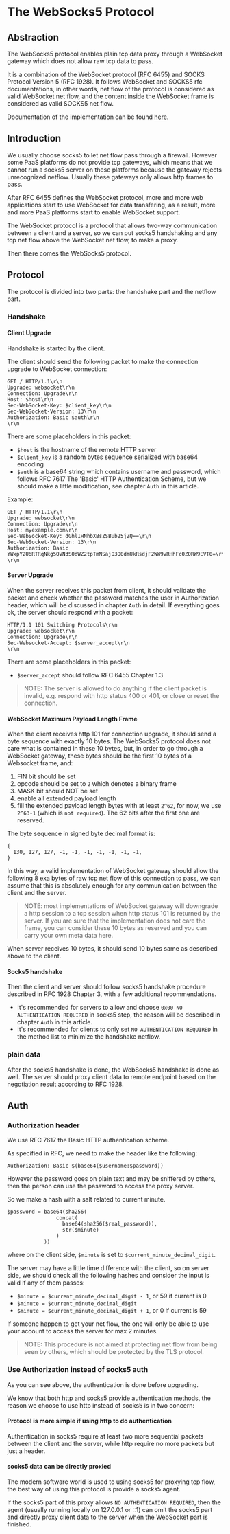 # The WebSocks5 Protocol

## Abstraction

The WebSocks5 protocol enables plain tcp data proxy through a WebSocket gateway
 which does not allow raw tcp data to pass.

It is a combination of the WebSocket protocol (RFC 6455) and SOCKS Protocol
 Version 5 (RFC 1928). It follows WebSocket and SOCKS5 rfc documentations, in
 other words, net flow of the protocol is considered as valid WebSocket net flow,
 and the content inside the WebSocket frame is considered as valid SOCKS5 net
 flow.

Documentation of the implementation can be found [here](https://github.com/wkgcass/vproxy/blob/master/doc/extended-app.md).

## Introduction

We usually choose socks5 to let net flow pass through a firewall. However some
 PaaS platforms do not provide tcp gateways, which means that we cannot run a
 socks5 server on these platforms because the gateway rejects unrecognized
 netflow. Usually these gateways only allows http frames to pass.

After RFC 6455 defines the WebSocket protocol, more and more web applications
 start to use WebSocket for data transfering, as a result, more and more PaaS
 platforms start to enable WebSocket support.

The WebSocket protocol is a protocol that allows two-way communication between
 a client and a server, so we can put socks5 handshaking and any tcp net flow
 above the WebSocket net flow, to make a proxy.

Then there comes the WebSocks5 protocol.

## Protocol

The protocol is divided into two parts: the handshake part and the netflow part.

### Handshake

#### Client Upgrade

Handshake is started by the client.

The client should send the following packet to make the connection upgrade to
 WebSocket connection:

```
GET / HTTP/1.1\r\n
Upgrade: websocket\r\n
Connection: Upgrade\r\n
Host: $host\r\n
Sec-WebSocket-Key: $client_key\r\n
Sec-WebSocket-Version: 13\r\n
Authorization: Basic $auth\r\n
\r\n
```

There are some placeholders in this packet:

* `$host` is the hostname of the remote HTTP server
* `$client_key` is a random bytes sequence serialized with base64 encoding
* `$auth` is a base64 string which contains username and password, which follows
     RFC 7617 The 'Basic' HTTP Authentication Scheme, but we should make a little
     modification, see chapter `Auth` in this article.

Example:

```
GET / HTTP/1.1\r\n
Upgrade: websocket\r\n
Connection: Upgrade\r\n
Host: myexample.com\r\n
Sec-WebSocket-Key: dGhlIHNhbXBsZSBub25jZQ==\r\n
Sec-WebSocket-Version: 13\r\n
Authorization: Basic YWxpY2U6RTRqNkg5QVN3S0dWZ2tpTmNSajQ3Q0dmUkRsdjF2WW9vRHhFc0ZQRW9EVT0=\r\n
\r\n
```

#### Server Upgrade

When the server receives this packet from client, it should validate the packet
 and check whether the password matches the user in Authorization header, which
 will be discussed in chapter `Auth` in detail. If everything goes ok, the server
 should respond with a packet:

```
HTTP/1.1 101 Switching Protocols\r\n
Upgrade: websocket\r\n
Connection: Upgrade\r\n
Sec-Websocket-Accept: $server_accept\r\n
\r\n
```

There are some placeholders in this packet:

* `$server_accept` should follow RFC 6455 Chapter 1.3

> NOTE: The server is allowed to do anything if the client packet is invalid,
> e.g. respond with http status 400 or 401, or close or reset the connection.

#### WebSocket Maximum Payload Length Frame

When the client receives http 101 for connection upgrade, it should send a byte
 sequence with exactly 10 bytes. The WebSocks5 protocol does not care what is
 contained in these 10 bytes, but, in order to go through a WebSocket gateway,
 these bytes should be the first 10 bytes of a Websocket frame, and:

1. FIN bit should be set
2. opcode should be set to `2` which denotes a binary frame
3. MASK bit should NOT be set
4. enable all extended payload length
5. fill the extended payload length bytes with at least `2^62`, for now, we use
     `2^63-1` (which is `not required`). The 62 bits after the first one are
     reserved.

The byte sequence in signed byte decimal format is:

```
{
  130, 127, 127, -1, -1, -1, -1, -1, -1, -1,
}
```

In this way, a valid implementation of WebSocket gateway should allow the following
 8 exa bytes of raw tcp net flow of this connection to pass, we can assume that
 this is absolutely enough for any communication between the client and the server.

> NOTE: most implementations of WebSocket gateway will downgrade a http session
> to a tcp session when http status 101 is returned by the server. If you are
> sure that the implementation does not care the frame, you can consider these
> 10 bytes as reserved and you can carry your own meta data here.

When server receives 10 bytes, it should send 10 bytes same as described above
 to the client.

#### Socks5 handshake

Then the client and server should follow socks5 handshake procedure described in
 RFC 1928 Chapter 3, with a few additional recommendations.

* It's recommended for servers to allow and choose `0x00 NO AUTHENTICATION REQUIRED`
     in socks5 step, the reason will be described in chapter `Auth` in this article.
* It's recommended for clients to only set `NO AUTHENTICATION REQUIRED` in the
     method list to minimize the handshake netflow.

### plain data

After the socks5 handshake is done, the WebSocks5 handshake is done as well. The
 server should proxy client data to remote endpoint based on the negotiation result
 according to RFC 1928.

## Auth

### Authorization header

We use RFC 7617 the Basic HTTP authentication scheme.

As specified in RFC, we need to make the header like the following:

```
Authorization: Basic $(base64($username:$password))
```

However the password goes on plain text and may be sniffered by others, then the
 person can use the password to access the proxy server.

So we make a hash with a salt related to current minute.

```
$password = base64(sha256(
                concat(
                  base64(sha256($real_password)),
                  str($minute)
                )
            ))
```

where on the client side, `$minute` is set to `$current_minute_decimal_digit`.

The server may have a little time difference with the client, so on server side,
 we should check all the following hashes and consider the input is valid if any
 of them passes:

* `$minute = $current_minute_decimal_digit - 1`, or 59 if current is 0
* `$minute = $current_minute_decimal_digit`
* `$minute = $current_minute_decimal_digit + 1`, or 0 if current is 59

If someone happen to get your net flow, the one will only be able to use your
 account to access the server for max 2 minutes.

> NOTE: This procedure is not aimed at protecting net flow from being seen by
> others, which should be protected by the TLS protocol.

### Use Authorization instead of socks5 auth

As you can see above, the authentication is done before upgrading.

We know that both http and socks5 provide authentication methods, the reason we
 choose to use http instead of socks5 is in two concern:

#### Protocol is more simple if using http to do authentication

Authentication in socks5 require at least two more sequential packets between
 the client and the server, while http require no more packets but just a header.

#### socks5 data can be directly proxied

The modern software world is used to using socks5 for proxying tcp flow, the best
 way of using this protocol is provide a socks5 agent.

If the socks5 part of this proxy allows `NO AUTHENTICATION REQUIRED`, then the
 agent (usually running locally on 127.0.0.1 or ::1) can omit the socks5 part
 and directly proxy client data to the server when the WebSocket part is finished.
